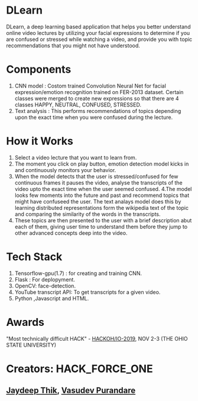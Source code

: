 # DLearn
DLearn, a deep learning based application that helps you better understand online video lectures by utilizing your facial expressions to determine if you are confused or stressed while watching a video, and provide you with topic recommendations that you might not have understood.

# Components
1. CNN model : Costom trained Convolution Neural Net for facial expression/emotion recognition trained on FER-2013 dataset. Certain classes were merged to create new expressions so that there are 4 classes HAPPY, NEUTRAL, CONFUSED, STRESSED.
2. Text analysis : This performs recommendations of topics depending upon the exact time when you were confused during the lecture.

# How it Works
1. Select a video lecture that you want to learn from.
2. The moment you click on play button, emotion detection model kicks in and continuously monitors your behavior.
3. When the model detects that the user is stressed/confused for few continuous frames it pauses the video, analyse the transcripts of the video upto the exact time when the user seemed confused.
4.The model looks few moments into the future and past and recommend topics that might have confuseed the user. The text analays model does this by learning distributed representations form the wikipedia text of the topic and comparing the similarity of the words in the transcripts.
5. These topics are then presented to the user with a brief description abut each of them, giving user time to understand them before they jump to other advanced concepts deep into the video.

# Tech Stack
1. Tensorflow-gpu(1.7) : for creating and training CNN.
2. Flask : For deplopyment.
3. OpenCV: face-detection.
4. YouTube transcript API: To get transcripts for a given video.
5. Python ,Javascript and HTML.

# Awards
"Most technically difficult HACK" - [HACKOH/IO-2019](https://hack.osu.edu/2019/#about), NOV 2-3 (THE OHIO STATE UNIVERSITY)

# Creators: HACK_FORCE_ONE
## [Jaydeep Thik](https://www.linkedin.com/in/jaydeep-thik-7a524b12a/ "Jaydeep's LinkedIn"), [Vasudev Purandare](https://www.linkedin.com/in/vasudev-purandare/ "Vasudev's LinkedIn")
